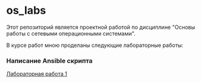 # os_labs
Этот репозиторий является проектной работой по дисциплине "Основы работы с сетевыми операционными системами".

В курсе работ мною проделаны следующие лабораторные работы:
### Написание Ansible скрипта
[Лабораторная работа 1](https://github.com/MokhovVladimir/os_labs/tree/master/lab1)

